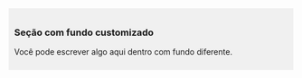<div style="background-color:#f0f0f0; padding:10px;">
  <h3>Seção com fundo customizado</h3>
  <p>Você pode escrever algo aqui dentro com fundo diferente.</p>
</div>
